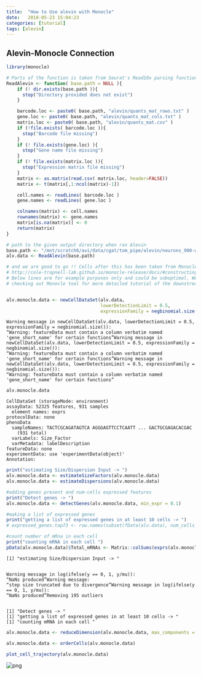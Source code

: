 ```yaml
---
title:  "How to Use alevin with Monocle"
date:   2018-05-23 15:04:23
categories: [tutorial]
tags: [alevin]
---
```

## Alevin-Monocle Connection





```R
library(monocle)
```

```R
# Parts of the function is taken from Seurat's Read10x parsing function
ReadAlevin <- function( base.path = NULL ){
    if (! dir.exists(base.path )){
      stop("Directory provided does not exist")
    }

    barcode.loc <- paste0( base.path, "alevin/quants_mat_rows.txt" )
    gene.loc <- paste0( base.path, "alevin/quants_mat_cols.txt" )
    matrix.loc <- paste0( base.path, "alevin/quants_mat.csv" )
    if (!file.exists( barcode.loc )){
      stop("Barcode file missing")
    }
    if (! file.exists(gene.loc) ){
      stop("Gene name file missing")
    }
    if (! file.exists(matrix.loc )){
      stop("Expression matrix file missing")
    }
    matrix <- as.matrix(read.csv( matrix.loc, header=FALSE))
    matrix <- t(matrix[,1:ncol(matrix)-1])

    cell.names <- readLines( barcode.loc )
    gene.names <- readLines( gene.loc )

    colnames(matrix) <- cell.names
    rownames(matrix) <- gene.names
    matrix[is.na(matrix)] <- 0
    return(matrix)
}
```


```R
# path to the given output directory when ran Alevin
base.path <- "/mnt/scratch6/avi/data/cgat/tom_pipe/alevin/neurons_900-wo_whitelist-20-0/"
alv.data <- ReadAlevin(base.path)
```


```R
# and we are good to go !! Cells after this has been taken from Monocle tutrial:
# http://cole-trapnell-lab.github.io/monocle-release/docs/#constructing-single-cell-trajectories
# Below lines are for example purposes only and could be suboptimal. We recommend
# checking out Monocle tool for more detailed tutorial of the downstream analysis.
```


```R

```


```R
alv.monocle.data <- newCellDataSet(alv.data,
                                   lowerDetectionLimit = 0.5,
                                   expressionFamily = negbinomial.size())
```

    Warning message in newCellDataSet(alv.data, lowerDetectionLimit = 0.5, expressionFamily = negbinomial.size()):
    “Warning: featureData must contain a column verbatim named 'gene_short_name' for certain functions”Warning message in newCellDataSet(alv.data, lowerDetectionLimit = 0.5, expressionFamily = negbinomial.size()):
    “Warning: featureData must contain a column verbatim named 'gene_short_name' for certain functions”Warning message in newCellDataSet(alv.data, lowerDetectionLimit = 0.5, expressionFamily = negbinomial.size()):
    “Warning: featureData must contain a column verbatim named 'gene_short_name' for certain functions”


```R
alv.monocle.data
```


    CellDataSet (storageMode: environment)
    assayData: 52325 features, 931 samples 
      element names: exprs 
    protocolData: none
    phenoData
      sampleNames: TACTCGCAGATAGTCA AGGGAGTTCCTCAATT ... GACTGCGAGACACGAC
        (931 total)
      varLabels: Size_Factor
      varMetadata: labelDescription
    featureData: none
    experimentData: use 'experimentData(object)'
    Annotation:  



```R
print("estimating Size/Dispersion Input -> ")
alv.monocle.data <- estimateSizeFactors(alv.monocle.data)
alv.monocle.data <- estimateDispersions(alv.monocle.data)

#adding genes present and num-cells expressed features
print("Detect genes -> ")
alv.monocle.data <- detectGenes(alv.monocle.data, min_expr = 0.1)

#making a list of expressed genes
print("getting a list of expressed genes in at least 10 cells -> ")
# expressed_genes.tap73 <- row.names(subset(fData(alv.data), num_cells_expressed >= 2))

#count number of mRna in each cell
print("counting mRNA in each cell ")
pData(alv.monocle.data)$Total_mRNAs <- Matrix::colSums(exprs(alv.monocle.data))
```

    [1] "estimating Size/Dispersion Input -> "


    Warning message in log(ifelse(y == 0, 1, y/mu)):
    “NaNs produced”Warning message:
    “step size truncated due to divergence”Warning message in log(ifelse(y == 0, 1, y/mu)):
    “NaNs produced”Removing 195 outliers


    [1] "Detect genes -> "
    [1] "getting a list of expressed genes in at least 10 cells -> "
    [1] "counting mRNA in each cell "



```R
alv.monocle.data <- reduceDimension(alv.monocle.data, max_components = 2, method = 'DDRTree', cores=5)
```


```R
alv.monocle.data <- orderCells(alv.monocle.data)
```


```R
plot_cell_trajectory(alv.monocle.data)
```




![png](../../images/output_10_1.png)
